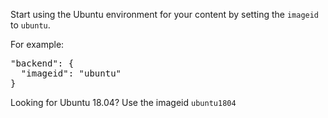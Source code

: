 Start using the Ubuntu environment for your content by setting the `imageid` to `ubuntu`.

For example:

<pre class="file">
"backend": {
  "imageid": "ubuntu"
}
</pre>

Looking for Ubuntu 18.04? Use the imageid `ubuntu1804`